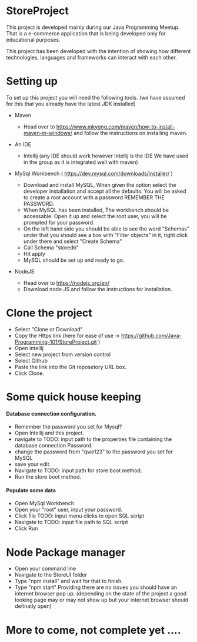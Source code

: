 # StoreProject
This project is developed mainly during our Java Programming Meetup. That is a e-commerce application that is being developed only for educational purposes.

This project has been developed with the intention of showing how different technologies, languages and frameworks can interact with each other.

# Setting up

To set up this project you will need the following tools. (we have assumed for this that you already have the latest JDK installed)

- Maven 
  - Head over to https://www.mkyong.com/maven/how-to-install-maven-in-windows/ and follow the instructions on installing maven.
  
- An IDE 
  - Intellij (any IDE should work however Intellij is the IDE We have used in the group as it is integrated well with maven) 

- MySql Workbench  ( https://dev.mysql.com/downloads/installer/ )
  - Download and install MySQL, When given the option select the developer installation and accept all the defaults. You will be asked to create a root account with a password REMEMBER THE PASSWORD. 
  - When MySQL has been installed, The workbench should be accessable. Open it up and select the root user, you will be prompted for your password. 
  - On the left hand side you should be able to see the word "Schemas" under that you should see a box with "Filter objects" in it, right click under there and select "Create Schema"
  - Call Schema "storedb"
  - Hit apply
  - MySQL should be set up and ready to go. 

- NodeJS
  - Head over to https://nodejs.org/en/ 
  - Download node JS and follow the instructions for installation. 
  
  
# Clone the project

- Select "Clone or Download"
- Copy the Https link (here for ease of use -> https://github.com/Java-Programming-101/StoreProject.git )
- Open intellij
- Select new project from version control 
- Select Github 
- Paste the link into the Git reposetory URL box. 
- Click Clone. 

# Some quick house keeping

#### Database connection configuration.
- Remember the password you set for Mysql?
- Open Intellij and this project. 
- navigate to TODO: input path to the properties file containing the database connection Password. 
- change the password from "qwe123" to the password you set for MySQL
- save your edit. 
- Navigate to TODO: input path for store boot method.
- Run the store boot method.

#### Populate some data
- Open MySql Workbench
- Open your "root" user, input your password.
- Click file TODO: input menu clicks to open SQL script 
- Navigate to TODO: input file path to SQL script
- Click Run

# Node Package manager
- Open your command line
- Navigate to the StoreUI folder
- Type "npm install" and wait for that to finish. 
- Type "npm start" Providing there are no issues you should have an internet browser pop up. (depending on the state of the project a good looking page may or may not show up but your internet browser should definatly open)


# More to come, not complete yet ....






